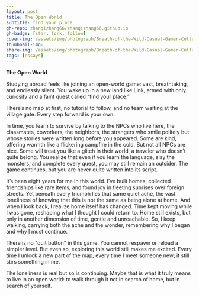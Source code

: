 ```yaml
---
layout: post
title: The Open World
subtitle: find your place
gh-repo: zhanqizhang66/zhanqizhang66.github.io
gh-badge: [star, fork, follow]
cover-img: /assets/img/photograph/Breath-of-the-Wild-Casual-Gamer-Culture.webp
thumbnail-img:
share-img: /assets/img/photograph/Breath-of-the-Wild-Casual-Gamer-Culture.webp
tags: [essays]
---
```

**The Open World**

Studying abroad feels like joining an open-world game: vast, breathtaking, and endlessly silent. You wake up in a new land like Link, armed with only curiosity and a faint quest called “find your place.” 

There’s no map at first, no tutorial to follow, and no team waiting at the village gate. Every step forward is your own.

In time, you learn to survive by talking to the NPCs who live here, the classmates, coworkers, the neighbors, the strangers who smile politely but whose stories were written long before you appeared. Some are kind, offering warmth like a flickering campfire in the cold. But not all NPCs are nice. Some will treat you like a glitch in their world, a traveler who doesn’t quite belong. You realize that even if you learn the language, slay the monsters, and complete every quest, you may still remain an outsider. The game continues, but you are never quite written into its script.

It’s been eight years for me in this world. I’ve built homes, collected friendships like rare items, and found joy in fleeting sunrises over foreign streets. Yet beneath every triumph lies that same quiet ache, the vast loneliness of knowing that this is not the same as being alone at home. And when I look back, I realize home itself has changed. Time kept moving while I was gone, reshaping what I thought I could return to. Home still exists, but only in another dimension of time, gentle and unreachable. So, I keep walking, carrying both the ache and the wonder, remembering why I began and why I must continue.

There is no "quit button" in this game. You cannot respawn or reload a simpler level. But even so, exploring this world still makes me excited. Every time I unlock a new part of the map; every time I meet someone new; it still stirs something in me. 

The loneliness is real but so is continuing. Maybe that is what it truly means to live in an open world: to walk through it not in search of home, but in search of yourself.

